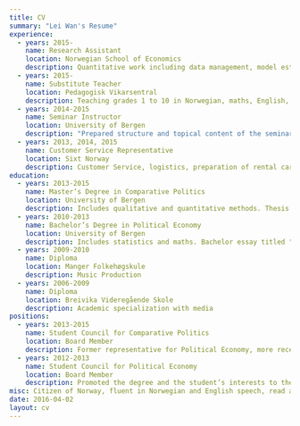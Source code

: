 ```yaml
---
title: CV
summary: "Lei Wan's Resume"
experience:
  - years: 2015-
    name: Research Assistant
    location: Norwegian School of Economics
    description: Quantitative work including data management, model estimation, and programming in Python.
  - years: 2015-
    name: Substitute Teacher
    location: Pedagogisk Vikarsentral
    description: Teaching grades 1 to 10 in Norwegian, maths, English, science, religion and ethics, as well as physical exercise.
  - years: 2014-2015
    name: Seminar Instructor
    location: University of Bergen
    description: "Prepared structure and topical content of the seminars, and held seminar meetings in both Norwegian and English for students enrolled in the Bachelor’s Course in Comparative Politics. Courses: Political Economy (5 groups), Bachelor Essay in Comparative Politics (7 groups), Perspectives and Methods of the Social Sciences (2 groups)."
  - years: 2013, 2014, 2015
    name: Customer Service Representative
    location: Sixt Norway
    description: Customer Service, logistics, preparation of rental cars.
education:
  - years: 2013-2015
    name: Master’s Degree in Comparative Politics
    location: University of Bergen
    description: Includes qualitative and quantitative methods. Thesis written within the field of comparative political economy, titled "A changed welfare-state. Sweden through the 1980s, How the organization of labor unions and politics matter for economic performance", and graded as exceptional.
  - years: 2010-2013
    name: Bachelor’s Degree in Political Economy
    location: University of Bergen
    description: Includes statistics and maths. Bachelor essay titled "Electoral Implications of the Rational Choice Theory".
  - years: 2009-2010
    name: Diploma
    location: Manger Folkehøgskule
    description: Music Production
  - years: 2006-2009
    name: Diploma
    location: Breivika Videregående Skole
    description: Academic specialization with media
positions:
  - years: 2013-2015
    name: Student Council for Comparative Politics
    location: Board Member
    description: Former representative for Political Economy, more recently representative for the masters student to the Educational Committee and the Departmental Council at the Department for Comparative Politics.
  - years: 2012-2013
    name: Student Council for Political Economy
    location: Board Member
    description: Promoted the degree and the student’s interests to the Department of Comparative Politics and the Department of Economics, and also organized meetings and social events with the rest of the board.
misc: Citizen of Norway, fluent in Norwegian and English speech, read and write both excellently.
date: 2016-04-02
layout: cv
---
```

